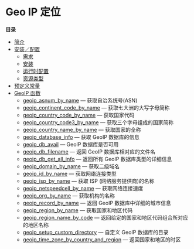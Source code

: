 Geo IP 定位
===========

**目录**

-   [简介](/intro/geoip.html)
-   [安装／配置](/geoip/setup.html)
    -   [需求](/geoip/setup.html#需求)
    -   [安装](/geoip/setup.html#安装)
    -   [运行时配置](/geoip/setup.html#运行时配置)
    -   [资源类型](/geoip/setup.html#资源类型)
-   [预定义常量](/geoip/constants.html)
-   [GeoIP 函数](/ref/geoip.html)
    -   [geoip\_asnum\_by\_name](/ref/geoip.html#geoip_asnum_by_name) —
        获取自治系统号(ASN)
    -   [geoip\_continent\_code\_by\_name](/ref/geoip.html#geoip_continent_code_by_name)
        — 获取七大洲的大写字母简称
    -   [geoip\_country\_code\_by\_name](/ref/geoip.html#geoip_country_code_by_name)
        — 获取国家代码
    -   [geoip\_country\_code3\_by\_name](/ref/geoip.html#geoip_country_code3_by_name)
        — 获取三个字母组成的国家简称
    -   [geoip\_country\_name\_by\_name](/ref/geoip.html#geoip_country_name_by_name)
        — 获取国家的全称
    -   [geoip\_database\_info](/ref/geoip.html#geoip_database_info) —
        获取 GeoIP 数据库的信息
    -   [geoip\_db\_avail](/ref/geoip.html#geoip_db_avail) — GeoIP
        数据库是否可用
    -   [geoip\_db\_filename](/ref/geoip.html#geoip_db_filename) — 返回
        GeoIP 数据库相对应的文件名
    -   [geoip\_db\_get\_all\_info](/ref/geoip.html#geoip_db_get_all_info)
        — 返回所有 GeoIP 数据库类型的详细信息
    -   [geoip\_domain\_by\_name](/ref/geoip.html#geoip_domain_by_name)
        — 获取二级域名
    -   [geoip\_id\_by\_name](/ref/geoip.html#geoip_id_by_name) —
        获取网络连接类型
    -   [geoip\_isp\_by\_name](/ref/geoip.html#geoip_isp_by_name) — 获取
        ISP (网络服务提供商)的名称
    -   [geoip\_netspeedcell\_by\_name](/ref/geoip.html#geoip_netspeedcell_by_name)
        — 获取网络连接速度
    -   [geoip\_org\_by\_name](/ref/geoip.html#geoip_org_by_name) —
        获取机构的名称
    -   [geoip\_record\_by\_name](/ref/geoip.html#geoip_record_by_name)
        — 返回 GeoIP 数据库中详细的城市信息
    -   [geoip\_region\_by\_name](/ref/geoip.html#geoip_region_by_name)
        — 获取国家和地区代码
    -   [geoip\_region\_name\_by\_code](/ref/geoip.html#geoip_region_name_by_code)
        — 返回给定的国家和地区代码组合所对应的地区名称
    -   [geoip\_setup\_custom\_directory](/ref/geoip.html#geoip_setup_custom_directory)
        — 自定义 GeoIP 数据库的目录
    -   [geoip\_time\_zone\_by\_country\_and\_region](/ref/geoip.html#geoip_time_zone_by_country_and_region)
        — 返回国家和地区的时区
